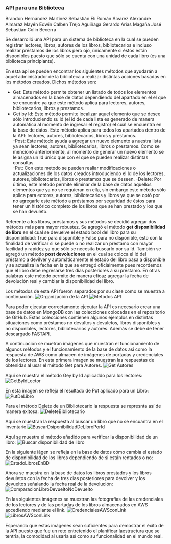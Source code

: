 ### API para una Biblioteca 

Brandon Hernández Martínez
Sebastián Eli Román Álvarez
Alexandre Almaraz Mayén
Edwin Calben Trejo Aguiñaga 
Gerardo Arias Magaña
José Sebastian Colin Becerra


Se desarrolló una API para un sistema de biblioteca en la cual se pueden registrar lectores, libros, autores de los libros, bibliotecarios e incluso realizar préstamos de los libros pero ojo, únicamente si éstos están disponibles puesto que sólo se cuenta con una unidad de cada libro (es una biblioteca principiante). 

En esta api se pueden encontrar los siguientes métodos que ayudarán a aquel administrador de la biblioteca a realizar distintas acciones basadas en los métodos creados. Dichos métodos son:  
- Get: Este método permite obtener un listado de todos los elementos almacenados en la base de datos dependiendo del apartado en el el que se encuentre ya que este método aplica para lectores, autores, bibliotecarios, libros y prestamos. 
- Get by Id: Este método permite localizar aquel elemento que se desee sólo introduciendo su id (el id de cada lista es generado de manera automática al momento de ingresar el registro) el cual se encuentra en la base de datos. Este método aplica para todos los apartados dentro de la API: lectores, autores, bibliotecarios, libros y prestamos.  
-Post: Este método ayuda a agregar un nuevo elemento a nuestra lista ya sean lectores, autores, bibliotecarios, libros o prestamos. Como se mencionó anteriormente, al momento de generar un nuevo elemento se le asigna un Id único que con el que se pueden realizar distintas consultas.  
-Put: Con este metodo se pueden realiar modificaciones o actualizaciones de los datos creados introduciendo el Id de los lectores, autores, bibliotecarios, libros o prestamos que se deseen. 
-Delete: Por último, este método permite eliminar de la base de datos aquellos elementos que ya no se requieran en ella, sin embargo éste método sólo aplica para ectores, autores, bibliotecarios y libros ya que se optó por no agregarle este método a préstamos por seguridad de éstos para tener un histórico completo de los libros que se han  prestado y los que se han devuleto. 

Referente a los libros, préstamos y sus métodos se decidió agregar dos métodos más para mayor robustez. Se agregó el método **get disponibilidad de libro** en el cual se devuelve el estado bool del libro para su disponibilidad: True para disponible y False para no disponible, esto con la finalidad de verificar si se puede o no realizar un prestamo con mayor facilidad y rapidez ya que sólo se necesita buscarlo por su Id. 
También se agregó un método **post devoluciones** en el cual se coloca el Id del préstamo a devilver y automáticamente el estado del libro pasa a disponible y se actualiza la fecha en la que se entregó oficialmente pues recordemos que el libro debe regresarse tres dias posteriores a su préstamo. En otras palabras este método permite de manera eficaz agregar la fecha de devolución real y cambiar la disponibilidad del libro. 

Los métodos de esta API fueron separados por su clase como se muestra a continuación. 
![Organización de la API](./Imagenes/separacionPorClases.jpg) 
![Metodos API](./Imagenes/API.jpg) 

Para poder ejecutar correctamente ejecutar la API es necesario crear una base de datos en MongoDB con las colecciones colocadas en el repositorio de GitHub. Estas colecciones contienen algunos ejemplos en distintas situaciones como préstamos no devultos y devuletos, libros disponibles y no disponibles, lectores, bibliotecarios y autores. 
Además se debe de tener descargado FASTAPI. 

A continuación se muetran imágenes que muestran el funcionamiento de algunos métodos y el funcionamiento de la base de datos así como la respuesta de AWS como almacen de imágenes de portadas y credenciales de los lectores. 
En esta primera imagen se muestran las respuestas de obtenidas al usar el método Get para Autores. 
![Get Autores](./Imagenes/GetAutores.jpg)

Aqui se muestra el método Gey by Id aplicaddo para los lectores: 
![GetByIdLector](./Imagenes/GetByIdLector.jpg)

En esta imagen se refleja el resultado de Put aplicado para un Libro: 
![PutDeLibro](./Imagenes/PutDeLibro.jpg)

Para el método Delete de un Bibliotecario la respuesta se represnta así de manera exitosa: 
![DeleteBibliotecario](./Imagenes/DeleteBibliotecario.jpg)

Aqui se muestran la respuesta al buscar un libro que no se encuantra en el inventario 
![BuscarDsiponibilidadDeLibroPorId](./Imagenes/BuscarDsiponibilidadDeLibroPorId.jpg)

Aquí se muestra el método añadido para verificar la disponibilidad de un libro: 
![Buscar disponibilidad de libro](./Imagenes/RentarLibroNoDisponible.jpg)

En la siguiente iágen se refleja en la base de datos cómo cambia el estado de disponibilidad de los libros dependiendo de si están rentados o no: 
![EstadoLibrosEnBD](./Imagenes/EstadoLibrosEnBD.jpg)

Ahora se muestra en la base de datos los libros prestados y los libros devuletos con la fecha de tres dias posteriores para devolver y los devueltos señalando la fecha real de la devolución: 
![ComparacionLibroDevueltoNoDevuelto](./Imagenes/ComparacionLibroDevueltoNoDevuelto2.jpg) 

En las siguientes imágenes se muestran las fotografias de las credenciales de los lectores y de las portadas de los libros almacenados en AWS accediendo mediante el link. 
![CredencialesAWSconLink](./Imagenes/CredencialesAWSconLink.jpg)
![LibrosAWSconLink](./Imagenes/LibrosAWSconLink.jpg)

Esperando que estas imágenes sean suficientes para demostrar el éxito de la API puesto que fue un reto entretenido el planificar laestructura que se tentria, la comodidad al usarla así como su funcionalidad en el mundo real. 




